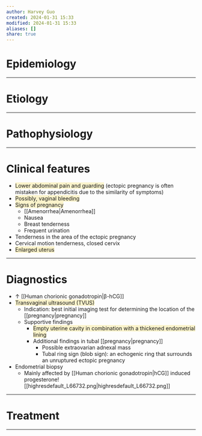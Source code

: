 ```yaml
---
author: Harvey Guo
created: 2024-01-31 15:33
modified: 2024-01-31 15:33
aliases: []
share: true
---
```

# Epidemiology


---
# Etiology


---
# Pathophysiology


---
# Clinical features
- <span style="background:rgba(240, 200, 0, 0.2)">Lower abdominal pain and guarding</span> (ectopic pregnancy is often mistaken for appendicitis due to the similarity of symptoms)
- <span style="background:rgba(240, 200, 0, 0.2)">Possibly, vaginal bleeding </span>
- <span style="background:rgba(240, 200, 0, 0.2)">Signs of pregnancy</span>
	- [[Amenorrhea|Amenorrhea]]
	- Nausea
	- Breast tenderness
	- Frequent urination
- Tenderness in the area of the ectopic pregnancy
- Cervical motion tenderness, closed cervix
- <span style="background:rgba(240, 200, 0, 0.2)">Enlarged uterus</span>

---
# Diagnostics
- ↑ [[Human chorionic gonadotropin|β-hCG]]
- <span style="background:rgba(240, 200, 0, 0.2)">Transvaginal ultrasound (TVUS)</span>
	- Indication: best initial imaging test for determining the location of the [[pregnancy|pregnancy]]
	- Supportive findings
		- <span style="background:rgba(240, 200, 0, 0.2)">Empty uterine cavity in combination with a thickened endometrial lining</span>
		- Additional findings in tubal [[pregnancy|pregnancy]]
			- Possible extraovarian adnexal mass 
			- Tubal ring sign (blob sign): an echogenic ring that surrounds an unruptured ectopic pregnancy
- Endometrial biopsy
	- Mainly affected by [[Human chorionic gonadotropin|hCG]] induced progesterone![[highresdefault_L66732.png|highresdefault_L66732.png]]

---
# Treatment


---
